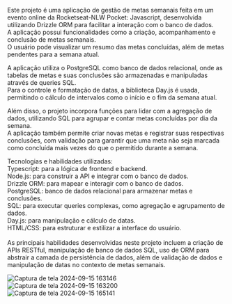 
Este projeto é uma aplicação de gestão de metas semanais feita em um evento online da Rocketseat-NLW Pocket: Javascript, desenvolvida utilizando Drizzle ORM para facilitar a interação com o banco de dados. <br> A aplicação possui funcionalidades como a criação, acompanhamento e conclusão de metas semanais. <br> O usuário pode visualizar um resumo das metas concluídas, além de metas pendentes para a semana atual. <br>

A aplicação utiliza o PostgreSQL como banco de dados relacional, onde as tabelas de metas e suas conclusões são armazenadas e manipuladas através de queries SQL. <br> Para o controle e formatação de datas, a biblioteca Day.js é usada, permitindo o cálculo de intervalos como o início e o fim da semana atual. <br>

Além disso, o projeto incorpora funções para lidar com a agregação de dados, utilizando SQL para agrupar e contar metas concluídas por dia da semana. <br> A aplicação também permite criar novas metas e registrar suas respectivas conclusões, com validação para garantir que uma meta não seja marcada como concluída mais vezes do que o permitido durante a semana. <br>

Tecnologias e habilidades utilizadas:  <br>
Typescript: para a lógica de frontend e backend. <br>
Node.js: para construir a API e integrar com o banco de dados. <br>
Drizzle ORM: para mapear e interagir com o banco de dados. <br>
PostgreSQL: banco de dados relacional para armazenar metas e conclusões. <br>
SQL: para executar queries complexas, como agregação e agrupamento de dados. <br>
Day.js: para manipulação e cálculo de datas. <br>
HTML/CSS: para estruturar e estilizar a interface do usuário. <br>
<br> As principais habilidades desenvolvidas neste projeto incluem a criação de APIs RESTful, manipulação de banco de dados SQL, uso de ORM para abstrair a camada de persistência de dados, além de validação de dados e manipulação de datas no contexto de metas semanais.


![Captura de tela 2024-09-15 163146](https://github.com/user-attachments/assets/e2001860-df2b-467f-8cf8-53c95a2b8ca1)
![Captura de tela 2024-09-15 163200](https://github.com/user-attachments/assets/fe32e9dd-cd46-4077-b041-ee5e0b11585c)
![Captura de tela 2024-09-15 165141](https://github.com/user-attachments/assets/e1c2a8a5-50ff-4800-906c-f30c801e808b)
